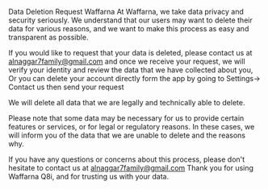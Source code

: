 Data Deletion Request Waffarna At Waffarna, we take data privacy and security
seriously. We understand that our users may want to delete their data
for various reasons, and we want to make this process as easy and
transparent as possible.

If you would like to request that your data is deleted, please contact
us at alnaggar7family@gmail.com and once we receive your request, we
will verify your identity and review the data that we have collected
about you, Or you can delete your account directly form the app by going
to Settings-\> Contact us then send your request

We will delete all data that we are legally and technically able to
delete.

Please note that some data may be necessary for us to provide certain
features or services, or for legal or regulatory reasons. In these
cases, we will inform you of the data that we are unable to delete and
the reasons why.

If you have any questions or concerns about this process, please don\'t
hesitate to contact us at alnaggar7family@gmail.com Thank you for using
Waffarna Q8i, and for trusting us with your data.

